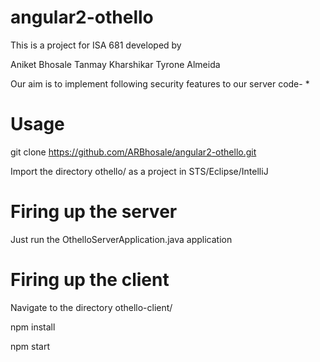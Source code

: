 # angular2-othello

This is a project for ISA 681 developed by

Aniket Bhosale
Tanmay Kharshikar
Tyrone Almeida

Our aim is to implement following security features to our server code-
*

# Usage

git clone https://github.com/ARBhosale/angular2-othello.git

Import the directory othello/ as a project in STS/Eclipse/IntelliJ

# Firing up the server

Just run the OthelloServerApplication.java application

# Firing up the client

Navigate to the directory othello-client/

npm install

npm start
